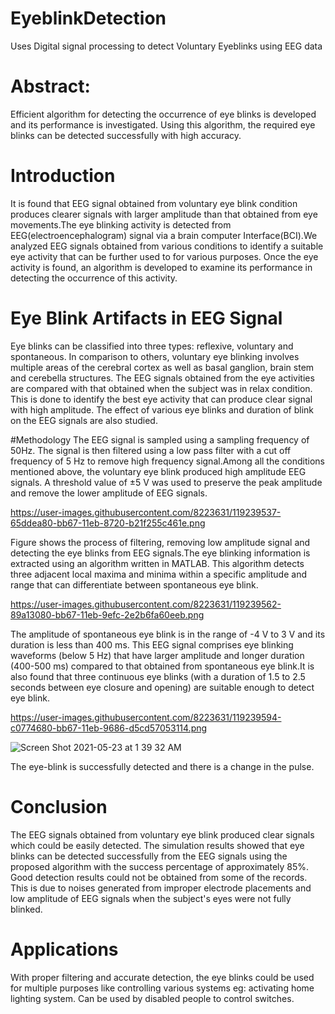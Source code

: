 # EyeblinkDetection
Uses Digital signal processing to detect Voluntary Eyeblinks using EEG data

# Abstract: 
Efficient algorithm for detecting the occurrence of eye blinks is  developed and its performance is investigated. Using this algorithm, the required eye blinks can be detected successfully with high accuracy.

# Introduction
It is found that EEG signal obtained from voluntary eye blink condition produces clearer signals with larger amplitude than that obtained from eye movements.The eye blinking activity is detected from EEG(electroencephalogram) signal via a brain computer Interface(BCI).We analyzed EEG signals obtained from various conditions to identify a suitable eye activity that can be further used to for various purposes. Once the eye activity is found, an algorithm is developed to examine its performance in detecting the occurrence of this activity.

# Eye Blink Artifacts in EEG Signal
Eye blinks can be classified into three types: reflexive, voluntary and spontaneous.
In comparison to others, voluntary eye blinking  involves multiple areas of the cerebral cortex as well as basal ganglion, brain stem and cerebella structures. The EEG signals obtained from the eye activities are compared with that obtained when the subject was in relax condition. This is done to identify the best eye activity that can produce clear signal with high amplitude. The effect of various eye blinks and duration of blink on the EEG signals are also studied.

#Methodology
 The EEG signal is sampled using a sampling frequency of 50Hz. The signal is then filtered using a low pass filter with a cut off frequency of 5 Hz to remove high frequency signal.Among all the conditions mentioned above, the voluntary eye blink produced high amplitude EEG signals. A threshold value of ±5 V was used to preserve the peak amplitude and remove the lower amplitude of EEG signals.
 
 https://user-images.githubusercontent.com/8223631/119239537-65ddea80-bb67-11eb-8720-b21f255c461e.png
 
 Figure shows the process of filtering, removing low amplitude signal and detecting the eye blinks from EEG signals.The eye blinking information is extracted using an algorithm written in MATLAB. This algorithm detects three adjacent local maxima and minima within a specific amplitude and range that can differentiate between spontaneous eye blink.


https://user-images.githubusercontent.com/8223631/119239562-89a13080-bb67-11eb-9efc-2e2b6fa60eeb.png

The amplitude of spontaneous eye blink is in the range of -4 V to 3 V and its duration is less than 400 ms. This EEG signal comprises eye blinking waveforms (below 5 Hz) that have larger amplitude and longer duration (400-500 ms) compared to that obtained from spontaneous eye blink.It is also found that three continuous eye blinks (with a duration of 1.5 to 2.5 seconds between eye closure and opening) are suitable enough to detect eye blink.


https://user-images.githubusercontent.com/8223631/119239594-c0774680-bb67-11eb-9686-d5cd57053114.png

![Screen Shot 2021-05-23 at 1 39 32 AM](https://user-images.githubusercontent.com/8223631/119239605-d553da00-bb67-11eb-966d-a75abe76ffcf.png)

The eye-blink is successfully detected and there is a change in the pulse.


# Conclusion

The EEG signals obtained from voluntary eye blink produced clear signals which could be easily detected. The simulation results showed that eye blinks can be detected successfully from the EEG signals using the proposed algorithm with the success percentage of approximately 85%. Good detection results could not be obtained from some of the records. This is due to noises generated from improper electrode placements and low amplitude of EEG signals when the subject's eyes were not fully blinked.

# Applications

With proper filtering and accurate detection, the eye blinks could be used for multiple purposes like controlling various systems eg: activating home lighting system.
Can be used by disabled people to control switches.
